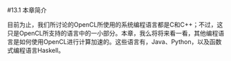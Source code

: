 #13.1 本章简介

目前为止，我们所讨论的OpenCL所使用的系统编程语言都是C和C++；不过，这只是OpenCL所支持的语言中的一小部分。本章，我么将将来看一看，其他编程语言是如何使用OpenCL进行计算加速的。这些语言有，Java、Python，以及函数式编程语言Haskell。